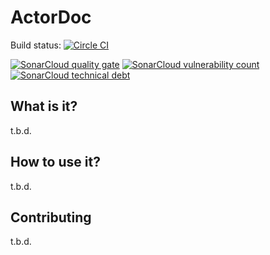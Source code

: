 # ActorDoc

Build status: [![Circle CI](https://circleci.com/gh/mthmulders/actordoc/tree/master.svg?style=svg)](https://circleci.com/gh/mthmulders/actordoc/tree/master)

[![SonarCloud quality gate](https://sonarcloud.io/api/project_badges/measure?project=mthmulders_actordoc&metric=alert_status)](https://sonarcloud.io/dashboard?id=mthmulders_actordoc)
[![SonarCloud vulnerability count](https://sonarcloud.io/api/project_badges/measure?project=mthmulders_actordoc&metric=vulnerabilities)](https://sonarcloud.io/dashboard?id=mthmulders_actordoc)
[![SonarCloud technical debt](https://sonarcloud.io/api/project_badges/measure?project=mthmulders_actordoc&metric=sqale_index)](https://sonarcloud.io/dashboard?id=mthmulders_actordoc)


## What is it?
t.b.d.

## How to use it?
t.b.d.

## Contributing
t.b.d.

